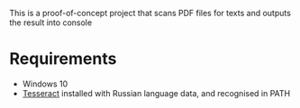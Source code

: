 This is a proof-of-concept project that scans PDF files for texts and outputs the result into console
# Requirements
* Windows 10
* [Tesseract](https://github.com/UB-Mannheim/tesseract/wiki) installed with Russian language data, and recognised in PATH